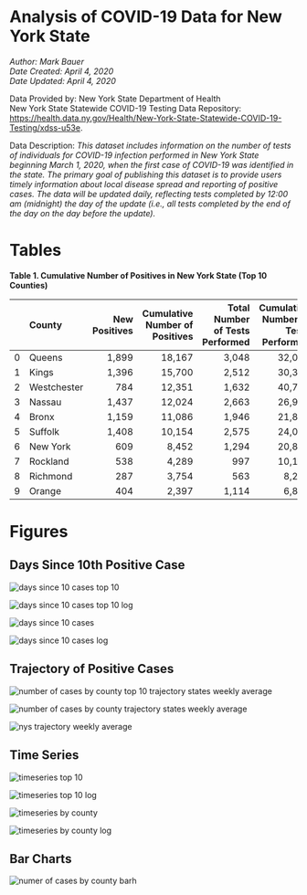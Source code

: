 # Analysis of COVID-19 Data for New York State

*Author: Mark Bauer*  
*Date Created: April 4, 2020*  
*Date Updated: April 4, 2020*

Data Provided by: New York State Department of Health  
New York State Statewide COVID-19 Testing Data Repository:
https://health.data.ny.gov/Health/New-York-State-Statewide-COVID-19-Testing/xdss-u53e.     


Data Description: *This dataset includes information on the number of tests of individuals for COVID-19 infection performed in New York State beginning March 1, 2020, when the first case of COVID-19 was identified in the state. The primary goal of publishing this dataset is to provide users timely information about local disease spread and reporting of positive cases. The data will be updated daily, reflecting tests completed by 12:00 am (midnight) the day of the update (i.e., all tests completed by the end of the day on the day before the update).*


# Tables

**Table 1. Cumulative Number of Positives in New York State (Top 10 Counties)**

|| County| New Positives| Cumulative Number of Positives|Total Number of Tests Performed| Cumulative Number of Tests Performed|
|---:|:------------|----------------:|---------------------------------:|----------------------------------:|----------------:|
|  0 | Queens      | 1,899           | 18,167                           | 3,048                             | 32,000                                 |
|  1 | Kings       | 1,396           | 15,700                           | 2,512                             | 30,372                                 |
|  2 | Westchester | 784             | 12,351                           | 1,632                             | 40,713                                 |
|  3 | Nassau      | 1,437           | 12,024                           | 2,663                             | 26,971                                 |
|  4 | Bronx       | 1,159           | 11,086                           | 1,946                             | 21,857                                 |
|  5 | Suffolk     | 1,408           | 10,154                           | 2,575                             | 24,028                                 |
|  6 | New York    | 609             | 8,452                            | 1,294                             | 20,893                                 |
|  7 | Rockland    | 538             | 4,289                            | 997                               | 10,108                                 |
|  8 | Richmond    | 287             | 3,754                            | 563                               | 8,282                                  |
|  9 | Orange      | 404             | 2,397                            | 1,114                             | 6,866


# Figures

## Days Since 10th Positive Case

![days since 10 cases top 10](figures/10-cases-timeseries-by-county-top-10.png)

![days since 10 cases top 10 log](figures/10-cases-timeseries-by-county-top-10-log.png)

![days since 10 cases](figures/10-cases-timeseries-by-county.png)

![days since 10 cases log](figures/10-cases-timeseries-by-county-log.png)


## Trajectory of Positive Cases

![number of cases by county top 10 trajectory states weekly average](figures/trajectory-nys-county-top-ten-log-log.png)

![number of cases by county trajectory states weekly average](figures/trajectory-nys-county-log-log-scatter.png)

![nys trajectory weekly average](figures/trajectory-nys-log-log.png)


## Time Series

![timeseries top 10](figures/timeseries-by-county-top-10.png)

![timeseries top 10 log](figures/timeseries-by-county-top-10-log.png)

![timeseries by county](figures/timeseries-by-county.png)

![timeseries by county log](figures/timeseries-by-county-log.png)


## Bar Charts

![numer of cases by county  barh](figures/cases-by-county-barh.png)





